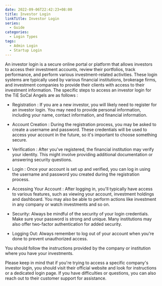 ```yaml
---
date: 2022-09-06T22:42:23+08:00
title: Investor Login
linkTitle: Investor Login
series: 
  - Guide
categories: 
  - Login Types
tags: 
  - Admin Login
  - Startup Login
---
```


An investor login is a secure online portal or platform that allows investors to access their investment accounts, review their portfolios, track performance, and perform various investment-related activities. These login systems are typically used by various financial institutions, brokerage firms, and investment companies to provide their clients with access to their investment information. The specific steps to access an investor login for the TiE SoCal Angels are as follows :

- Registration : If you are a new investor, you will likely need to register for an investor login. You may need to provide personal information, including your name, contact information, and financial information.

- Account Creation : During the registration process, you may be asked to create a username and password. These credentials will be used to access your account in the future, so it's important to choose something secure.

- Verification : After you've registered, the financial institution may verify your identity. This might involve providing additional documentation or answering security questions.

- Login : Once your account is set up and verified, you can log in using the username and password you created during the registration process.

- Accessing Your Account : After logging in, you'll typically have access to various features, such as viewing your account, investment holdings and dashboard. You may also be able to perform actions like investment in any company or watch investments and so on.

- Security: Always be mindful of the security of your login credentials. Make sure your password is strong and unique. Many institutions may also offer two-factor authentication for added security.

- Logging Out: Always remember to log out of your account when you're done to prevent unauthorized access.

You should follow the instructions provided by the company or institution where you have your investments.

Please keep in mind that if you're trying to access a specific company's investor login, you should visit their official website and look for instructions or a dedicated login page. If you have difficulties or questions, you can also reach out to their customer support for assistance.